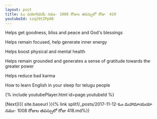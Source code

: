 ```yaml
---
layout: post
title: ఓం పయోనిధయే నమః- 1008 రోజుల తపస్సులో రోజు  419
youtubeId: szq29tZPp08
---
```

 
 
Helps get goodness, bliss and peace and God's blessings
 
Helps remain focused, help generate inner energy 
 
Helps boost physical and mental health 
 
Helps remain grounded and generates a sense of gratitude towards the greater power 
 
Helps reduce bad karma
 
How to learn English in your sleep for telugu people
 
 
 
 


{% include youtubePlayer.html id=page.youtubeId %}
 
[Next]({{ site.baseurl }}{% link split1/_posts/2017-11-12-ఓం మహామాయయా నమః- 1008 రోజుల తపస్సులో రోజు  418.md%})
 
